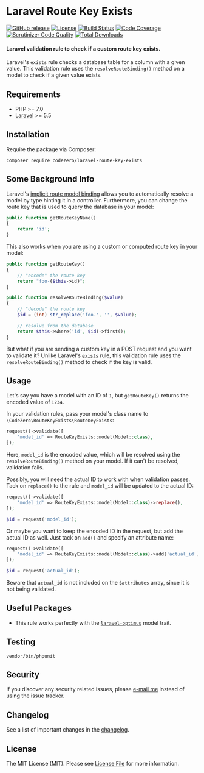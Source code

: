 # Laravel Route Key Exists

[![GitHub release](https://img.shields.io/github/release/codezero-be/laravel-route-key-exists.svg)]()
[![License](https://img.shields.io/packagist/l/codezero/laravel-route-key-exists.svg)]()
[![Build Status](https://scrutinizer-ci.com/g/codezero-be/laravel-route-key-exists/badges/build.png?b=master)](https://scrutinizer-ci.com/g/codezero-be/laravel-route-key-exists/build-status/master)
[![Code Coverage](https://scrutinizer-ci.com/g/codezero-be/laravel-route-key-exists/badges/coverage.png?b=master)](https://scrutinizer-ci.com/g/codezero-be/laravel-route-key-exists/?branch=master)
[![Scrutinizer Code Quality](https://scrutinizer-ci.com/g/codezero-be/laravel-route-key-exists/badges/quality-score.png?b=master)](https://scrutinizer-ci.com/g/codezero-be/laravel-route-key-exists/?branch=master)
[![Total Downloads](https://img.shields.io/packagist/dt/codezero/laravel-route-key-exists.svg)](https://packagist.org/packages/codezero/laravel-route-key-exists)

#### Laravel validation rule to check if a custom route key exists.

Laravel's `exists` rule checks a database table for a column with a given value. This validation rule uses the `resolveRouteBinding()` method on a model to check if a given value exists.

## Requirements

-   PHP >= 7.0
-   [Laravel](https://laravel.com/) >= 5.5

## Installation

Require the package via Composer:

```
composer require codezero/laravel-route-key-exists
```
## Some Background Info

Laravel's [implicit route model binding](https://laravel.com/docs/5.5/routing#route-model-binding) allows you to automatically resolve a model by type hinting it in a controller. Furthermore, you can change the route key that is used to query the database in your model:

```php
public function getRouteKeyName()
{
    return 'id';
}
```

This also works when you are using a custom or computed route key in your model:

```php
public function getRouteKey()
{
    // "encode" the route key
    return "foo-{$this->id}";
}

public function resolveRouteBinding($value)
{
    // "decode" the route key
    $id = (int) str_replace('foo-', '', $value);

    // resolve from the database
    return $this->where('id', $id)->first();
}
```

But what if you are sending a custom key in a POST request and you want to validate it? Unlike Laravel's [`exists`](https://laravel.com/docs/5.5/validation#rule-exists) rule, this validation rule uses the `resolveRouteBinding()` method to check if the key is valid.

## Usage

Let's say you have a model with an ID of `1`, but `getRouteKey()` returns the encoded value of `1234`.

In your validation rules, pass your model's class name to `\CodeZero\RouteKeyExists\RouteKeyExists`:

```php
request()->validate([
    'model_id' => RouteKeyExists::model(Model::class),
]);
```

Here, `model_id` is the encoded value, which will be resolved using the `resolveRouteBinding()` method on your model. If it can't be resolved, validation fails.

Possibly, you will need the actual ID to work with when validation passes. Tack on `replace()` to the rule and `model_id` will be updated to the actual ID:

```php
request()->validate([
    'model_id' => RouteKeyExists::model(Model::class)->replace(),
]);

$id = request('model_id');
```

Or maybe you want to keep the encoded ID in the request, but add the actual ID as well. Just tack on `add()` and specify an attribute name:

```php
request()->validate([
    'model_id' => RouteKeyExists::model(Model::class)->add('actual_id'),
]);

$id = request('actual_id');
```

Beware that `actual_id` is not included on the `$attributes` array, since it is not being validated.

## Useful Packages

-   This rule works perfectly with the [`laravel-optimus`](https://github.com/cybercog/laravel-optimus) model trait.

## Testing

```
vendor/bin/phpunit
```

## Security

If you discover any security related issues, please [e-mail me](mailto:ivan@codezero.be) instead of using the issue tracker.

## Changelog

See a list of important changes in the [changelog](https://github.com/codezero-be/laravel-route-key-exists/blob/master/CHANGELOG.md).

## License

The MIT License (MIT). Please see [License File](https://github.com/codezero-be/laravel-route-key-exists/blob/master/LICENSE.md) for more information.
